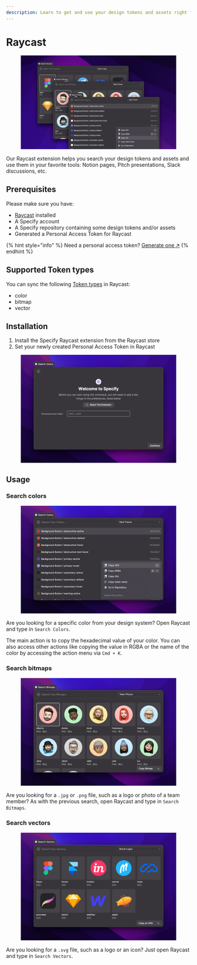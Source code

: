 ```yaml
---
description: Learn to get and use your design tokens and assets right from Raycast.
---
```


# Raycast

<figure><img src="../front/documentation/.gitbook/assets/specify-raycast-extension.jpg" alt=""><figcaption></figcaption></figure>

Our Raycast extension helps you search your design tokens and assets and use them in your favorite tools: Notion pages, Pitch presentations, Slack discussions, etc.

## Prerequisites

Please make sure you have:

* [Raycast](https://raycast.so/) installed
* A Specify account
* A Specify repository containing some design tokens and/or assets
* Generated a Personal Access Token for Raycast

{% hint style="info" %}
Need a personal access token? [Generate one ↗](https://specifyapp.com/user/personal-access-tokens)
{% endhint %}

## Supported Token types

You can sync the following [Token types](../concepts/token-types.md) in Raycast:

* color
* bitmap
* vector

## Installation

1. Install the Specify Raycast extension from the Raycast store
2. Set your newly created Personal Access Token in Raycast

<figure><img src="../front/documentation/.gitbook/assets/raycast-extension-login.jpg" alt=""><figcaption></figcaption></figure>

## Usage

### Search colors

<figure><img src="../front/documentation/.gitbook/assets/raycast-extension-colors.jpg" alt=""><figcaption></figcaption></figure>

Are you looking for a specific color from your design system? Open Raycast and type in `Search Colors`.

The main action is to copy the hexadecimal value of your color. You can also access other actions like copying the value in RGBA or the name of the color by accessing the action menu via `Cmd + K`.

### Search bitmaps

<figure><img src="../front/documentation/.gitbook/assets/raycast-extension-bitmaps.jpg" alt=""><figcaption></figcaption></figure>

Are you looking for a `.jpg` or `.png` file, such as a logo or photo of a team member? As with the previous search, open Raycast and type in `Search Bitmaps`.

### Search vectors

<figure><img src="../front/documentation/.gitbook/assets/raycast-extension-vectors.jpg" alt=""><figcaption></figcaption></figure>

Are you looking for a `.svg` file, such as a logo or an icon? Just open Raycast and type in `Search Vectors`.
